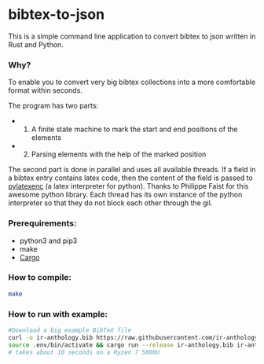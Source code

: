# bibtex-to-json
This is a simple command line application to convert bibtex to json written in Rust and Python.
### Why?
To enable you to convert very big bibtex collections into a more comfortable format within seconds.

The program has two parts:
- 1) A finite state machine to mark the start and end positions of the elements
- 2) Parsing elements with the help of the marked position

The second part is done in parallel and uses all available threads. If a field in a bibtex entry contains latex code, then the content of the field is passed to [pylatexenc](https://github.com/phfaist/pylatexenc) (a latex interpreter for python). Thanks to  Philippe Faist for this awesome python library. Each thread has its own instance of the python interpreter so that they do not block each other through the gil.
### Prerequirements:
- python3 and pip3
- make
- [Cargo](https://www.rust-lang.org/tools/install) 

### How to compile:
```bash
make
```
### How to run with example:
```bash
#Download a big example BibTeX file
curl -o ir-anthology.bib https://raw.githubusercontent.com/ir-anthology/ir-anthology-data/master/ir-anthology.bib
source .env/bin/activate && cargo run --release ir-anthology.bib ir-anthology.json 
# takes about 10 seconds on a Ryzen 7 5800U 
```

